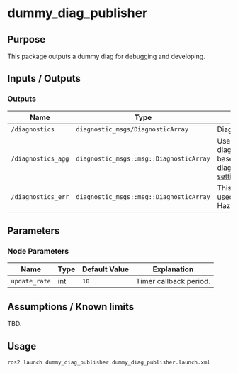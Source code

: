 # dummy_diag_publisher

## Purpose

This package outputs a dummy diag for debugging and developing.

## Inputs / Outputs

### Outputs

| Name               | Type                                    | Description                                                                                                                                                                                |
| ------------------ | --------------------------------------- | ------------------------------------------------------------------------------------------------------------------------------------------------------------------------------------------ |
| `/diagnostics`     | `diagnostic_msgs/DiagnosticArray`       | Diagnostics outputs                                                                                                                                                                        |
| `/diagnostics_agg` | `diagnostic_msgs::msg::DiagnosticArray` | Use aggregated diagnostic information based on [diagnostic_aggregator setting](https://github.com/tier4/autoware.iv/tree/main/system/autoware_error_monitor/config/diagnostic_aggregator). |
| `/diagnostics_err` | `diagnostic_msgs::msg::DiagnosticArray` | This information is used to visualize HazardStatus.                                                                                                                                        |

## Parameters

### Node Parameters

| Name          | Type | Default Value | Explanation            |
| ------------- | ---- | ------------- | ---------------------- |
| `update_rate` | int  | `10`          | Timer callback period. |

## Assumptions / Known limits

TBD.

## Usage

```sh
ros2 launch dummy_diag_publisher dummy_diag_publisher.launch.xml
```
